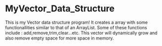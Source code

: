 # MyVector_Data_Structure
This is my Vector data structure program!
It creates a array with some functionallities similar to that of an ArrayList.
Some of these functions include : add,remove,trim,clear...etc. 
This vector will dynamically grow and also remove empty space for more space in memory.
